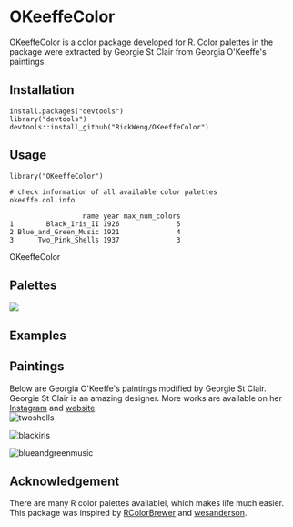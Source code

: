 # OKeeffeColor
OKeeffeColor is a color package developed for R. Color palettes in the package were extracted by Georgie St Clair from Georgia O'Keeffe's paintings. 

## Installation
```
install.packages("devtools")
library("devtools")
devtools::install_github("RickWeng/OKeeffeColor")
```
## Usage
```
library("OKeeffeColor")

# check information of all available color palettes
okeeffe.col.info

                  name year max_num_colors
1        Black_Iris_II 1926              5
2 Blue_and_Green_Music 1921              4
3      Two_Pink_Shells 1937              3
```
OKeeffeColor
## Palettes

![](https://github.com/RickWeng/OKeeffeColor/blob/master/figures/Two-Pink-Shells.png)
## Examples

## Paintings
Below are Georgia O'Keeffe's paintings modified by Georgie St Clair.      
Georgie St Clair is an amazing designer. More works are available on her [Instagram](https://www.instagram.com/georgiestclair/) and [website](https://georgiestclair.com/).     
![twoshells](https://github.com/RickWeng/OKeeffeColor/blob/master/Two-Shells.jpg)

![blackiris](https://github.com/RickWeng/OKeeffeColor/blob/master/Black-Iris.jpg)

![blueandgreenmusic](https://github.com/RickWeng/OKeeffeColor/blob/master/Blue%20and%20Green%20Music.jpg)
## Acknowledgement
There are many R color palettes availablel, which makes life much easier. This package was inspired by [RColorBrewer](https://github.com/cran/RColorBrewer) and [wesanderson](https://github.com/karthik/wesanderson).
